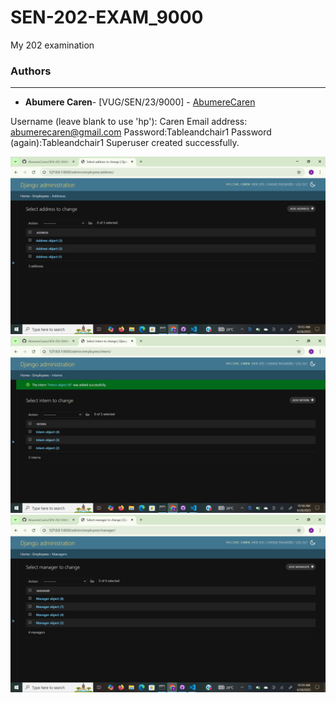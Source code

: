 # SEN-202-EXAM_9000
My 202 examination

### Authors
---
- **Abumere Caren**- [VUG/SEN/23/9000] - [AbumereCaren](https://github.com/AbumereCaren/)

Username (leave blank to use 'hp'): Caren
Email address: abumerecaren@gmail.com
Password:Tableandchair1
Password (again):Tableandchair1
Superuser created successfully.


![Capture](Capture.PNG)
![Capture2](Capture2.PNG)
![Capture3](Capture3.PNG)